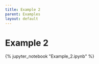 ```yaml
---
title: Example 2
parent: Examples
layout: default
---
```


Example 2
=========

{% jupyter_notebook "Example_2.ipynb" %}